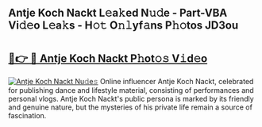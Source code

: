 ## Antje Koch Nackt L𝚎a𝚔ed N𝚞𝚍e - Part-VBA Vi𝚍𝚎o L𝚎a𝚔s - H𝚘𝚝 O𝚗𝚕yf𝚊ns P𝚑𝚘tos JD3ou

# <h2><a href="http://kf2397.oniu.top/?m=Antje+Koch+Nackt">🔗👉 🔴 Antje Koch Nackt P𝚑ot𝚘𝚜 V𝚒d𝚎o</a></h2>

[![Antje Koch Nackt Nu𝚍e𝚜](https://i.imgur.com/0qMVB7G.gif)](http://kf2397.oniu.top/?m=Antje+Koch+Nackt)
Online influencer Antje Koch Nackt, celebrated for publishing dance and lifestyle material, consisting of performances and personal vlogs. Antje Koch Nackt's public persona is marked by its friendly and genuine nature, but the mysteries of his private life remain a source of fascination.  
